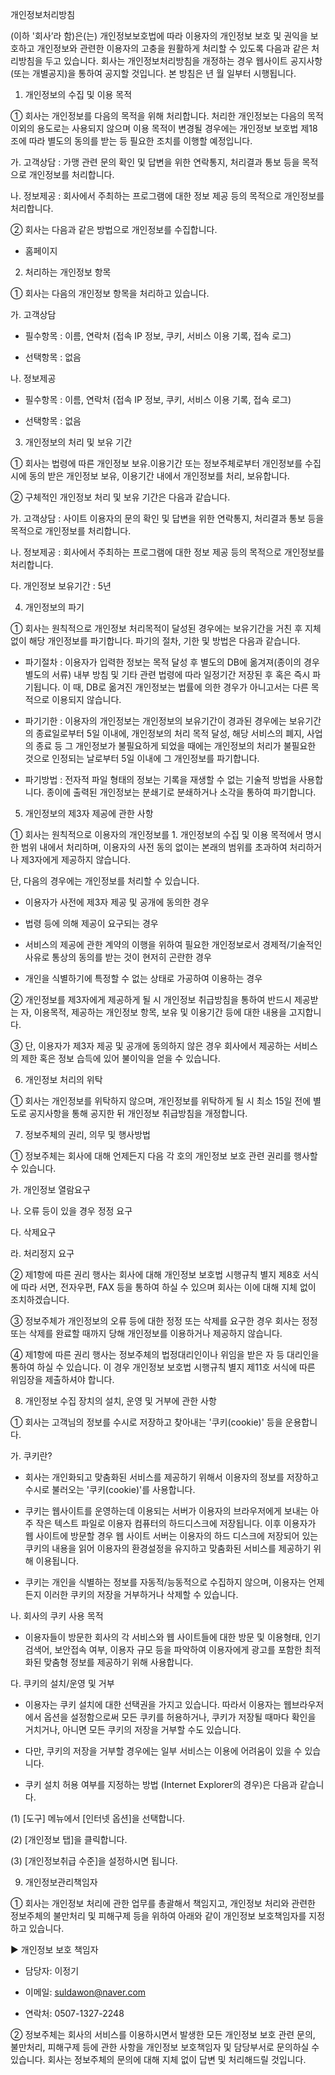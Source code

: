 개인정보처리방침

(이하 '회사’라 함)은(는) 개인정보보호법에 따라 이용자의 개인정보 보호 및 권익을 보호하고 개인정보와 관련한 이용자의 고충을 원활하게 처리할 수 있도록 다음과 같은 처리방침을 두고 있습니다. 회사는 개인정보처리방침을 개정하는 경우 웹사이트 공지사항(또는 개별공지)을 통하여 공지할 것입니다. 본 방침은 년 월 일부터 시행됩니다.

1. 개인정보의 수집 및 이용 목적

① 회사는 개인정보를 다음의 목적을 위해 처리합니다. 처리한 개인정보는 다음의 목적 이외의 용도로는 사용되지 않으며 이용 목적이 변경될 경우에는 개인정보 보호법 제18조에 따라 별도의 동의를 받는 등 필요한 조치를 이행할 예정입니다.

가. 고객상담 : 가맹 관련 문의 확인 및 답변을 위한 연락통지, 처리결과 통보 등을 목적으로 개인정보를 처리합니다.

나. 정보제공 : 회사에서 주최하는 프로그램에 대한 정보 제공 등의 목적으로 개인정보를 처리합니다.

② 회사는 다음과 같은 방법으로 개인정보를 수집합니다.

- 홈페이지

2. 처리하는 개인정보 항목

① 회사는 다음의 개인정보 항목을 처리하고 있습니다.

가. 고객상담

- 필수항목 : 이름, 연락처 (접속 IP 정보, 쿠키, 서비스 이용 기록, 접속 로그)

- 선택항목 : 없음

나. 정보제공

- 필수항목 : 이름, 연락처 (접속 IP 정보, 쿠키, 서비스 이용 기록, 접속 로그)

- 선택항목 : 없음

3. 개인정보의 처리 및 보유 기간

① 회사는 법령에 따른 개인정보 보유.이용기간 또는 정보주체로부터 개인정보를 수집 시에 동의 받은 개인정보 보유, 이용기간 내에서 개인정보를 처리, 보유합니다.

② 구체적인 개인정보 처리 및 보유 기간은 다음과 같습니다.

가. 고객상담 : 사이트 이용자의 문의 확인 및 답변을 위한 연락통지, 처리결과 통보 등을 목적으로 개인정보를 처리합니다.

나. 정보제공 : 회사에서 주최하는 프로그램에 대한 정보 제공 등의 목적으로 개인정보를 처리합니다.

다. 개인정보 보유기간 : 5년

4. 개인정보의 파기

① 회사는 원칙적으로 개인정보 처리목적이 달성된 경우에는 보유기간을 거친 후 지체 없이 해당 개인정보를 파기합니다. 파기의 절차, 기한 및 방법은 다음과 같습니다.

- 파기절차 : 이용자가 입력한 정보는 목적 달성 후 별도의 DB에 옮겨져(종이의 경우 별도의 서류) 내부 방침 및 기타 관련 법령에 따라 일정기간 저장된 후 혹은 즉시 파기됩니다. 이 때, DB로 옮겨진 개인정보는 법률에 의한 경우가 아니고서는 다른 목적으로 이용되지 않습니다.

- 파기기한 : 이용자의 개인정보는 개인정보의 보유기간이 경과된 경우에는 보유기간의 종료일로부터 5일 이내에, 개인정보의 처리 목적 달성, 해당 서비스의 폐지, 사업의 종료 등 그 개인정보가 불필요하게 되었을 때에는 개인정보의 처리가 불필요한 것으로 인정되는 날로부터 5일 이내에 그 개인정보를 파기합니다.

- 파기방법 : 전자적 파일 형태의 정보는 기록을 재생할 수 없는 기술적 방법을 사용합니다. 종이에 출력된 개인정보는 분쇄기로 분쇄하거나 소각을 통하여 파기합니다.

5. 개인정보의 제3자 제공에 관한 사항

① 회사는 원칙적으로 이용자의 개인정보를 1. 개인정보의 수집 및 이용 목적에서 명시한 범위 내에서 처리하며, 이용자의 사전 동의 없이는 본래의 범위를 초과하여 처리하거나 제3자에게 제공하지 않습니다.

단, 다음의 경우에는 개인정보를 처리할 수 있습니다.

- 이용자가 사전에 제3자 제공 및 공개에 동의한 경우

- 법령 등에 의해 제공이 요구되는 경우

- 서비스의 제공에 관한 계약의 이행을 위하여 필요한 개인정보로서 경제적/기술적인 사유로 통상의 동의를 받는 것이 현저히 곤란한 경우

- 개인을 식별하기에 특정할 수 없는 상태로 가공하여 이용하는 경우

② 개인정보를 제3자에게 제공하게 될 시 개인정보 취급방침을 통하여 반드시 제공받는 자, 이용목적, 제공하는 개인정보 항목, 보유 및 이용기간 등에 대한 내용을 고지합니다.

③ 단, 이용자가 제3자 제공 및 공개에 동의하지 않은 경우 회사에서 제공하는 서비스의 제한 혹은 정보 습득에 있어 불이익을 얻을 수 있습니다.

6. 개인정보 처리의 위탁

① 회사는 개인정보를 위탁하지 않으며, 개인정보를 위탁하게 될 시 최소 15일 전에 별도로 공지사항을 통해 공지한 뒤 개인정보 취급방침을 개정합니다.

7. 정보주체의 권리, 의무 및 행사방법

① 정보주체는 회사에 대해 언제든지 다음 각 호의 개인정보 보호 관련 권리를 행사할 수 있습니다.

가. 개인정보 열람요구

나. 오류 등이 있을 경우 정정 요구

다. 삭제요구

라. 처리정지 요구

② 제1항에 따른 권리 행사는 회사에 대해 개인정보 보호법 시행규칙 별지 제8호 서식에 따라 서면, 전자우편, FAX 등을 통하여 하실 수 있으며 회사는 이에 대해 지체 없이 조치하겠습니다.

③ 정보주체가 개인정보의 오류 등에 대한 정정 또는 삭제를 요구한 경우 회사는 정정 또는 삭제를 완료할 때까지 당해 개인정보를 이용하거나 제공하지 않습니다.

④ 제1항에 따른 권리 행사는 정보주체의 법정대리인이나 위임을 받은 자 등 대리인을 통하여 하실 수 있습니다. 이 경우 개인정보 보호법 시행규칙 별지 제11호 서식에 따른 위임장을 제출하셔야 합니다.

8. 개인정보 수집 장치의 설치, 운영 및 거부에 관한 사항

① 회사는 고객님의 정보를 수시로 저장하고 찾아내는 '쿠키(cookie)' 등을 운용합니다.

가. 쿠키란?

- 회사는 개인화되고 맞춤화된 서비스를 제공하기 위해서 이용자의 정보를 저장하고 수시로 불러오는 '쿠키(cookie)'를 사용합니다.

- 쿠키는 웹사이트를 운영하는데 이용되는 서버가 이용자의 브라우저에게 보내는 아주 작은 텍스트 파일로 이용자 컴퓨터의 하드디스크에 저장됩니다. 이후 이용자가 웹 사이트에 방문할 경우 웹 사이트 서버는 이용자의 하드 디스크에 저장되어 있는 쿠키의 내용을 읽어 이용자의 환경설정을 유지하고 맞춤화된 서비스를 제공하기 위해 이용됩니다.

- 쿠키는 개인을 식별하는 정보를 자동적/능동적으로 수집하지 않으며, 이용자는 언제든지 이러한 쿠키의 저장을 거부하거나 삭제할 수 있습니다.

나. 회사의 쿠키 사용 목적

- 이용자들이 방문한 회사의 각 서비스와 웹 사이트들에 대한 방문 및 이용형태, 인기 검색어, 보안접속 여부, 이용자 규모 등을 파악하여 이용자에게 광고를 포함한 최적화된 맞춤형 정보를 제공하기 위해 사용합니다.

다. 쿠키의 설치/운영 및 거부

- 이용자는 쿠키 설치에 대한 선택권을 가지고 있습니다. 따라서 이용자는 웹브라우저에서 옵션을 설정함으로써 모든 쿠키를 허용하거나, 쿠키가 저장될 때마다 확인을 거치거나, 아니면 모든 쿠키의 저장을 거부할 수도 있습니다.

- 다만, 쿠키의 저장을 거부할 경우에는 일부 서비스는 이용에 어려움이 있을 수 있습니다.

- 쿠키 설치 허용 여부를 지정하는 방법 (Internet Explorer의 경우)은 다음과 같습니다.

(1) [도구] 메뉴에서 [인터넷 옵션]을 선택합니다.

(2) [개인정보 탭]을 클릭합니다.

(3) [개인정보취급 수준]을 설정하시면 됩니다.

9. 개인정보관리책임자

① 회사는 개인정보 처리에 관한 업무를 총괄해서 책임지고, 개인정보 처리와 관련한 정보주체의 불만처리 및 피해구제 등을 위하여 아래와 같이 개인정보 보호책임자를 지정하고 있습니다.

▶ 개인정보 보호 책임자

- 담당자: 이정기

- 이메일: suldawon@naver.com

- 연락처: 0507-1327-2248

② 정보주체는 회사의 서비스를 이용하시면서 발생한 모든 개인정보 보호 관련 문의, 불만처리, 피해구제 등에 관한 사항을 개인정보 보호책임자 및 담당부서로 문의하실 수 있습니다. 회사는 정보주체의 문의에 대해 지체 없이 답변 및 처리해드릴 것입니다.